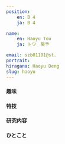 ```yaml
---
position:
    en: B 4
    ja: B 4

name:
    en: Haoyu Tou
    ja: トウ　昊予

email: szb01101@st.
portrait: 
hiragana: Haoyu Deng
slug: haoyu
---
```


#### 趣味

#### 特技

#### 研究内容

#### ひとこと
